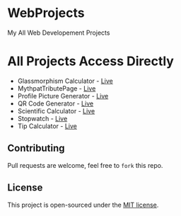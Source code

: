 # WebProjects
My All Web Developement Projects 

# All Projects Access Directly
- Glassmorphism Calculator - [Live](https://github.com/ManthanUgemuge/Web-Projects/tree/main/Glassmorphism%20Calculator)
- MythpatTributePage - [Live](https://github.com/ManthanUgemuge/Web-Projects/tree/main/MythpatTributePage)
- Profile Picture Generator - [Live](https://github.com/ManthanUgemuge/Web-Projects/tree/main/Profile%20Picture%20Generator)
- QR Code Generator - [Live](https://github.com/ManthanUgemuge/Web-Projects/tree/main/QR%20Code%20Generator)
- Scientific Calculator - [Live](https://github.com/ManthanUgemuge/Web-Projects/tree/main/Scientific%20Calculator)
- Stopwatch - [Live](https://github.com/ManthanUgemuge/Web-Projects/tree/main/Stopwatch)
- Tip Calculator - [Live](https://github.com/ManthanUgemuge/Web-Projects/tree/main/Tip%20Calculator)

## Contributing
Pull requests are welcome, feel free to ```fork``` this repo.

## License
This project is open-sourced under the [MIT license]().

